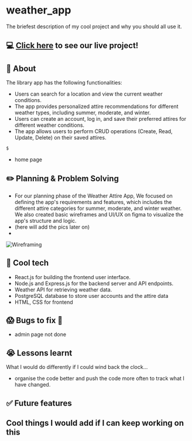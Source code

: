 # weather_app

The briefest description of my cool project and why you should all use it.

## :computer: [Click here]() to see our live project!

## :page_facing_up: About
The library app has the following functionalities:

- Users can search for a location and view the current weather conditions.
- The app provides personalized attire recommendations for different weather types, including summer, moderate, and winter.
- Users can create an account, log in, and save their preferred attires for different weather conditions.
- The app allows users to perform CRUD operations (Create, Read, Update, Delete) on their saved attires.

```zsh
$ 
```
- home page


## :pencil2: Planning & Problem Solving
- For our planning phase of the Weather Attire App, We focused on defining the app's requirements and features, which includes the different attire categories for summer, moderate, and winter weather. We also created basic wireframes and UI/UX on figma to visualize the app's structure and logic.
- (here will add the pics later on)
- 
![Wireframing](https://images.unsplash.com/photo-1581291518633-83b4ebd1d83e?ixlib=rb-1.2.1&ixid=MnwxMjA3fDB8MHxwaG90by1wYWdlfHx8fGVufDB8fHx8&auto=format&fit=crop&w=1170&q=80)

## :rocket: Cool tech
- React.js for building the frontend user interface.
- Node.js and Express.js for the backend server and API endpoints.
- Weather API for retrieving weather data.
- PostgreSQL database to store user accounts and the attire data
- HTML, CSS for frontend

## :scream: Bugs to fix :poop:
- admin page not done

## :sob: Lessons learnt
What I would do differently if I could wind back the clock...
- organise the code better and push the code more often to track what I have changed.

## :white_check_mark: Future features
Cool things I would add if I can keep working on this
- 
